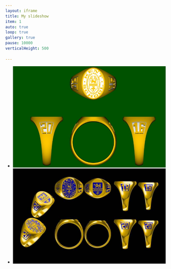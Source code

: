 ```yaml
---
layout: iframe
title: My slideshow
item: 1
auto: true
loop: true
gallery: true
pause: 10000
verticalHeight: 500

---
```


*  <div class="box"> <img src="my-pics1/photo7.JPG"></div>
*  <div class="box"> <img src="my-pics1/photo10.PNG"></div>
